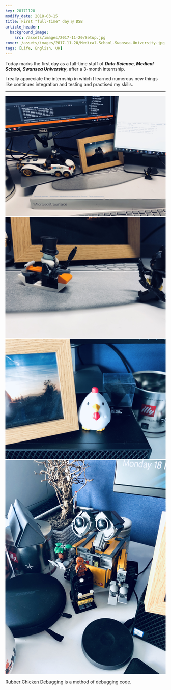 ```yaml
---
key: 20171120
modify_date: 2018-03-15
title: First "full-time" day @ DSB
article_header:
  background_image:
    src: /assets/images/2017-11-20/Setup.jpg
cover: /assets/images/2017-11-20/Medical-School-Swansea-University.jpg
tags: [Life, English, UK]
---
```


<!--more-->

Today marks the first day as a full-time staff of ***Data Science, Medical School, Swansea University***, after a 3-month internship.

I really appreciate the internship in which I learned numerous new things like continues integration and testing and practised my skills.

---

<div class="grid grid--p-3">
  <div class="cell cell--6">
    <div class="card">
      <div class="card__image">
        <img class="image" src="/assets/images/2017-11-20/Lego_70911.jpg"/>
      </div>
    </div>
  </div>
  <div class="cell cell--6">
    <div class="card">
      <div class="card__image">
        <img class="image" src="/assets/images/2017-11-20/Lego_70911_2.jpg"/>
      </div>
    </div>
  </div>
  <div class="cell cell--6">
    <div class="card">
      <div class="card__image">
        <img class="image" src="/assets/images/2017-11-20/Rubber_chicken.jpg"/>
      </div>
    </div>
  </div>
  <div class="cell cell--6">
    <div class="card">
      <div class="card__image">
        <img class="image" src="/assets/images/2017-11-20/Wall-e.jpg"/>
      </div>
    </div>
  </div>
</div>

[Rubber Chicken Debugging](https://en.wikipedia.org/wiki/Rubber_duck_debugging) is a method of debugging code.
